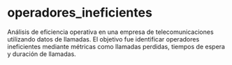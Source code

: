 # operadores_ineficientes
Análisis de eficiencia operativa en una empresa de telecomunicaciones utilizando datos de llamadas. El objetivo fue identificar operadores ineficientes mediante métricas como llamadas perdidas, tiempos de espera y duración de llamadas.
